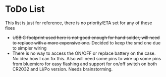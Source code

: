 ToDo List
=========

This list is just for reference, there is no priority/ETA set for any of these fixes

* ~~USB C footprint used here is not good enough for hand solder, will need to replace with a more expensive one.~~ Decided to keep the smd one due to simpler wiring
* There is no way to access the ON/OFF or replace battery on the case. No idea how I can fix this. Also will need some pins to wire up some pins from bluemicro for easy flashing and support for on/off switch on both CR2032 and Li/Po version. Needs brainstorming.